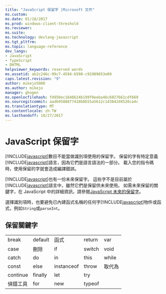 ```yaml
---
title: "JavaScript 保留字 |Microsoft 文件"
ms.custom: 
ms.date: 01/18/2017
ms.prod: windows-client-threshold
ms.reviewer: 
ms.suite: 
ms.technology: devlang-javascript
ms.tgt_pltfrm: 
ms.topic: language-reference
dev_langs:
- JavaScript
- TypeScript
- DHTML
helpviewer_keywords: reserved words
ms.assetid: ab2c246c-99c7-4594-b598-c91909653e09
caps.latest.revision: "9"
author: mikejo5000
ms.author: mikejo
manager: ghogen
ms.openlocfilehash: fd950ec1648b24b199f0eeba46c6027661cdf669
ms.sourcegitcommit: aadb9588877418b8b55a5612c1d3842d4520ca4c
ms.translationtype: MT
ms.contentlocale: zh-TW
ms.lasthandoff: 10/27/2017
---
```

# <a name="javascript-reserved-words"></a>JavaScript 保留字
[!INCLUDE[javascript](../../javascript/includes/javascript-md.md)]數目不能當做識別項使用的保留字。 保留的字有特定意義[!INCLUDE[javascript](../../javascript/includes/javascript-md.md)]語言，因為它們是語言語法的一部分。 載入您的指令碼時，使用保留的字就會造成編譯錯誤。  
  
 [!INCLUDE[javascript](../../javascript/includes/javascript-md.md)]也有一份未來保留字。 這些字不是目前屬於[!INCLUDE[javascript](../../javascript/includes/javascript-md.md)]語言中，雖然它們是保留供未來使用。 如需未來保留的關鍵字，在 JavaScript 中的詳細資訊，請參閱[JavaScript 未來的保留字](../../javascript/reference/javascript-future-reserved-words.md)。  
  
 選擇識別項時，也要避免已內建函式名稱的任何字[!INCLUDE[javascript](../../javascript/includes/javascript-md.md)]物件或函式，例如`String`或`parseInt`。  
  
## <a name="reserved-keywords"></a>保留關鍵字  
  
||||||  
|-|-|-|-|-|  
|break|default|函式|return|var|  
|case|刪除|if|switch|void|  
|catch|do|in|this|while|  
|const|else|instanceof|throw|取代為|  
|continue|finally|let|try||  
|偵錯工具|for|new|typeof||